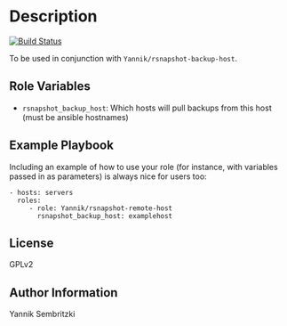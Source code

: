 Description
=========
[![Build Status](https://travis-ci.org/Yannik/ansible-role-rsnapshot-remote-host.svg?branch=master)](https://travis-ci.org/Yannik/ansible-role-rsnapshot-remote-host)

To be used in conjunction with `Yannik/rsnapshot-backup-host`.

Role Variables
--------------

  * `rsnapshot_backup_host`: Which hosts will pull backups from this host (must be ansible hostnames)

Example Playbook
----------------

Including an example of how to use your role (for instance, with variables passed in as parameters) is always nice for users too:

    - hosts: servers
      roles:
         - role: Yannik/rsnapshot-remote-host
           rsnapshot_backup_host: examplehost

License
-------

GPLv2

Author Information
------------------

Yannik Sembritzki
